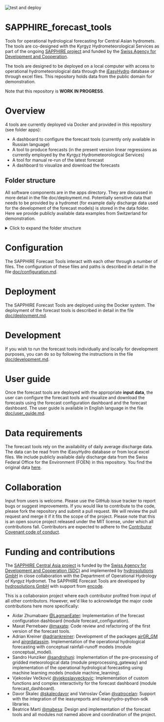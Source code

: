 ![test and deploy](https://github.com/hydrosolutions/SAPPHIRE_Forecast_Tools/actions/workflows/test_deploy_main.yml/badge.svg)

# SAPPHIRE_forecast_tools
Tools for operational hydrological forecasting for Central Asian hydromets. The tools are co-designed with the Kyrgyz Hydrometeorological Services as part of the ongoing [SAPPHIRE project](https://www.hydrosolutions.ch/projects/sapphire-central-asia) and funded by the [Swiss Agency for Development and Cooperation](https://www.eda.admin.ch/eda/en/home/fdfa/organisation-fdfa/directorates-divisions/sdc.html).

The tools are designed to be deployed on a local computer with access to operational hydrometeorological data through the [iEasyHydro](https://ieasyhydro.org) database or through excel files. This repository holds data from the public domain for demonstration.

Note that this repository is **WORK IN PROGRESS**.

# Overview
4 tools are currently deployed via Docker and provided in this repository (see folder apps):
  - A dashboard to configure the forecast tools (currently only available in Russian language)
  - A tool to produce forecasts (in the present version linear regressions as currently employed by the Kyrgyz Hydrometeorological Services)
  - A tool for manual re-run of the latest forecast
  - A dashboard to visualize and download the forecasts

## Folder structure
All software components are in the apps directory. They are discussed in more detail in the file doc/deployment.md.
Potentially sensitive data that needs to be provided by a hydromet (for example daily discharge data used for the development of the forecast models) is stored in the data folder. Here we provide publicly available data examples from Switzerland for demonstration.
<details>
<summary>Click to expand the folder structure</summary>
Files that need to be reviewed and potentially edited or replaced for local deployment are highlighted with a #.


- `SAPPHIRE_FORECAST_TOOLS`
  - `apps`: The software components of the SAPPHIRE Forecast Tools.
    - `backend` (being deprecated): The backend of the forecast tools. This is the component that produces the forecasts.
    - `config`: A demo-configuration of the forecast tools.
      - `locale`: Translations for the forecast dashboard. Currently only available in English and Russian language.
      - `.env`: Holds file and folder paths as well as access information to the iEasyHydro Database. This file is read by all forecast tools when deployed using Docker.
      - `.env_develop`: Same as .env but for local development. This file is read by all forecast tools when run locally as local folder structure differs from deployed folder structure.
      - `#config_all_stations_library.json`: Information about all stations that are potentially available for the forecasting tools. This includes station codes, names, and coordinates.
      - `#config_development_restrict_station_selection.json`: A list of stations that are available for the development of the forecast models. This file restricts the stations selected by the forecast configuration dashboard to the stations that are actually available for development.
      - `config_output.json`: Defines what outputs are generated by the forecast tools. This file is written by the forecast configuration dashboard.
      - `config_stations_selection.json`: A list of stations selected for the production of forecasts. This file is written by the forecast configuration dashboard.
    - `configuration_dashboard`: A user interface to configure for which stations forecasts are produced and what outputs are generated. The dashboard is written in R and uses the Shiny framework.
      - `www`: Static files (icon Station.jpg) used by the dashboard.
      - `dockerfile`: Dockerfile to build the docker image for the forecast configuration dashboard.
      - `forecast_configuration.R`: The R script that runs the forecast configuration dashboard.
    - `forecast_dashboard`: A user interface to visualize and download the forecasts. The dashboard is written in python and uses the panel framework.
      - `www`: Static files (icon Pentad.jpg) used by the dashboard.
      - `Dockerfile`: Dockerfile to build the docker image for the forecast dashboard.
      - `forecast_dashboard.py`: The python script that runs the forecast dashboard.
    - `iEasyHydroForecast`: A collection of python functions that are used by the linear regression tool.
    - `internal_data`: Data that is written and used by the forecast tools.
      - `forecasts_pentad.csv`: The forecasts produced by the forecast backend. This file is written by the forecast backend and read by the forecast dashboard.
      - `hydrograph_day.csv`: Daily data used for visualization. This file is written by the forecast configuration dashboard and read by the forecast backend.
      - `hydrograph_pentad.csv`: Pentad data used for visualization. This file is written by the forecast configuration dashboard and read by the forecast backend.
      - `latest_successful_run.txt`: A text file that holds the date of the latest successful run of the forecast backend. This file is written and read by the forecast backend.
    - `reset_forecast_run_date`: A module used to re-run the latest forecast. This is useful if new data becomes available that should be included in the latest forecast.
      - `Dockerfile`: Dockerfile to build the docker image for the reset forecast run date tool.
      - `rerun_forecast.py`: The python script that runs the reset forecast run date tool.
      - `requirements.txt`: List of python packages that need to be installed in the docker image.
    - `preprocessing_gateway`: A module that pre-processes gridded meteorological data for the forecast backend.
      - `Dockerfile`: Dockerfile to build the docker image for the preprocessing gateway.
      - `Quantile_Mapping_OP.py`: To downscale operational data to the basin level.
      - `extend_era5_reanalysis.py`: To fill potential gaps in the operational data with reanalysis data.
      - `get_era5_reanalysis_data.py`: To get ERA5-Land data to produce hindcasts.
      - `requirements.txt`: List of python packages that need to be installed in the docker image.
    - `bat` (being deprecated): Batch files that are used for deployment on Windows.
    - `#data`: Example data to demonstrate how the forecast tools work. The Needs to be replaced with data by the hydromet organization for deployment. The data and file formats are described in more detail in the file doc/user_guide.md.
      - `daily_runoff`: Daily discharge data for the development of the forecast models. The data is stored in Excel files. The paths to these files are configured in the .env file.
      - `GIS`: GIS data for the forecast configuration dashboard. The data is stored in shape files. The paths to these files are configured in the .env file.
      - `reports`: Examples of forecast bulletins produced by the forecast tools. Will be generated automatically if it does not exist.
      - `templates`: Templates for the forecast bulletins. The templates are stored in Excel files. The paths to these files are configured in the .env file.
        - `pentad_forecast_bulletin_template.xlsx`: Template for the pentad forecast bulletin. Edit according to your reporting requirements.
    - `doc`: Documentation of the forecast tools.

</details>

# Configuration
The SAPPHIRE Forecast Tools interact with each other through a number of files. The configuration of these files and paths is described in detail in the file [doc/configuration.md](doc/configuration.md).

# Deployment
The SAPPHIRE Forecast Tools are deployed using the Docker system. The deployment of the forecast tools is described in detail in the file [doc/deployment.md](doc/deployment.md).

# Development
If you wish to run the forecast tools individually and locally for development purposes, you can do so by following the instructions in the file [doc/development.md](doc/development.md).

# User guide
Once the forecast tools are deployed with the appropriate **input data**, the user can configure the forecast tools and visualize and download the forecasts using the forecast configuration dashboard and the forecast dashboard. The user guide is available in English language in the file [doc/user_guide.md](doc/user_guide.md).

# Data requirements
The forecast tools rely on the availability of daily average discharge data. The data can be read from the iEasyHydro database or from local excel files. We include publicly available daily discharge data from the Swiss Federal Office for the Environment (FOEN) in this repository. You find the original data [here](https://www.hydrodaten.admin.ch/en/seen-und-fluesse).

# Collaboration
Input from users is welcome. Please use the GitHub issue tracker to report bugs or suggest improvements. If you would like to contribute to the code, please fork the repository and submit a pull request. We will review the pull request and merge it if it fits the scope of the project. Please note that this is an open source project released under the MIT license, under which all contributions fall. Contributors are expected to adhere to the [Contributor Covenant code of conduct](https://www.contributor-covenant.org/).

# Funding and contributions
The [SAPPHIRE Central Asia project](https://www.hydrosolutions.ch/projects/sapphire-central-asia) is funded by the [Swiss Agency for Development and Cooperation (SDC)](https://www.sdc-cde.ch/en) and implemented by [hydrosolutions GmbH](https://www.hydrosolutions.ch/) in close collaboration with the Department of Operational Hydrology of Kyrgyz Hydromet. The SAPPHIRE Forecast Tools are developed by [hydrosolutions GmbH](https://www.hydrosolutions.ch/) with support from [encode](http://encode.global).

This is a collaboraion  project where each contributor profited from input of all other contributors. However, we'd like to acknowledge the major code contributions here more specifically:

- Aidar Zhumabaev [@LagmanEater](https://github.com/LagmanEater): Implementation of the forecast configuration dashboard (module forecast_configuration).
- Maxat Pernebaev [@maxatp](https://github.com/maxatp): Code review and refactoring of the first version of the forecast tools.
- Adrian Kreiner [@adriankreiner](https://github.com/adriankreiner): Development of the packages [airGR_GM]() and [airgrdatassim](). Implementation of the operational hydrological forecasting with conceptual rainfall-runoff models (module conceptual_model).
- Sandro Hunziker [@sandrohuni](https://github.com/sandrohuni): Implementation of the pre-processing of gridded meteorological data (module preprocessing_gateway) and implementation of the operational hydrological forecasting using machine learning models (module machine_learning).
- Vjekoslav Večković [@vjekoslavveckovic](https://github.com/vjekoslavveckovic): Implementation of custom functions and complex interactivity for the forecast dashboard (module forecast_dashboard).
- Davor Škalec [@skalecdavor](https://github.com/skalecdavor) and Vatroslav Čelan [@vatrocelan](https://github.com/vatrocelan): Support with the integration of the ieasyreports and ieasyhydro-python-sdk libraries.
- Beatrice Marti [@mabesa](https://github.com/mabesa): Design and implementation of the forecast tools and all modules not named above and coordination of the project.
